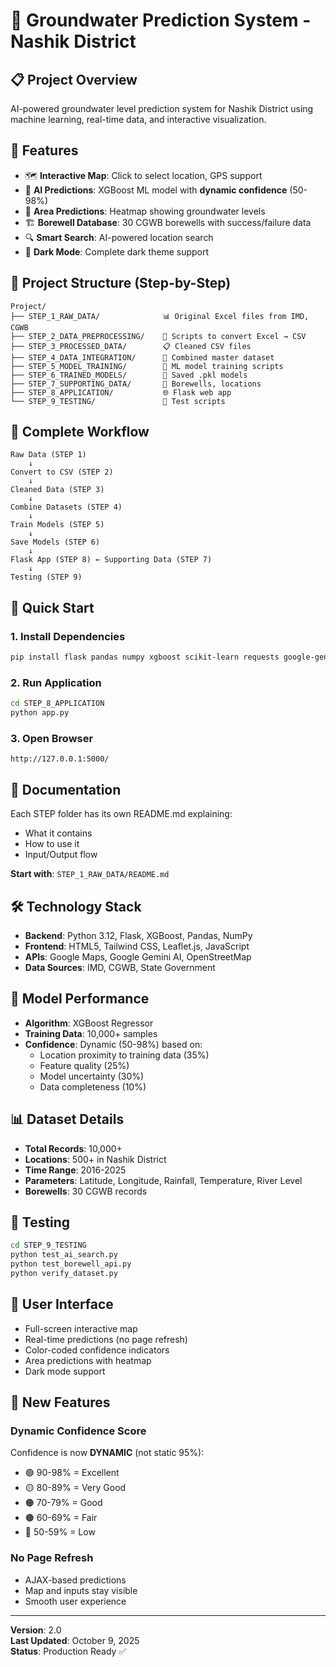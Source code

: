 # 🌊 Groundwater Prediction System - Nashik District

## 📋 Project Overview

AI-powered groundwater level prediction system for Nashik District using machine learning, real-time data, and interactive visualization.

## 🎯 Features

- 🗺️ **Interactive Map**: Click to select location, GPS support
- 🤖 **AI Predictions**: XGBoost ML model with **dynamic confidence** (50-98%)
- 🎨 **Area Predictions**: Heatmap showing groundwater levels
- 🏗️ **Borewell Database**: 30 CGWB borewells with success/failure data
- 🔍 **Smart Search**: AI-powered location search
- 🌙 **Dark Mode**: Complete dark theme support

## 📁 Project Structure (Step-by-Step)

```
Project/
├── STEP_1_RAW_DATA/              📊 Original Excel files from IMD, CGWB
├── STEP_2_DATA_PREPROCESSING/    🔧 Scripts to convert Excel → CSV
├── STEP_3_PROCESSED_DATA/        📋 Cleaned CSV files
├── STEP_4_DATA_INTEGRATION/      🔗 Combined master dataset
├── STEP_5_MODEL_TRAINING/        🤖 ML model training scripts
├── STEP_6_TRAINED_MODELS/        💾 Saved .pkl models
├── STEP_7_SUPPORTING_DATA/       📁 Borewells, locations
├── STEP_8_APPLICATION/           🌐 Flask web app
└── STEP_9_TESTING/               🧪 Test scripts
```

## 🔄 Complete Workflow

```
Raw Data (STEP 1)
    ↓
Convert to CSV (STEP 2)
    ↓
Cleaned Data (STEP 3)
    ↓
Combine Datasets (STEP 4)
    ↓
Train Models (STEP 5)
    ↓
Save Models (STEP 6)
    ↓
Flask App (STEP 8) ← Supporting Data (STEP 7)
    ↓
Testing (STEP 9)
```

## 🚀 Quick Start

### 1. Install Dependencies
```bash
pip install flask pandas numpy xgboost scikit-learn requests google-generativeai
```

### 2. Run Application
```bash
cd STEP_8_APPLICATION
python app.py
```

### 3. Open Browser
```
http://127.0.0.1:5000/
```

## 📖 Documentation

Each STEP folder has its own README.md explaining:
- What it contains
- How to use it
- Input/Output flow

**Start with**: `STEP_1_RAW_DATA/README.md`

## 🛠️ Technology Stack

- **Backend**: Python 3.12, Flask, XGBoost, Pandas, NumPy
- **Frontend**: HTML5, Tailwind CSS, Leaflet.js, JavaScript
- **APIs**: Google Maps, Google Gemini AI, OpenStreetMap
- **Data Sources**: IMD, CGWB, State Government

## 🎯 Model Performance

- **Algorithm**: XGBoost Regressor
- **Training Data**: 10,000+ samples
- **Confidence**: Dynamic (50-98%) based on:
  - Location proximity to training data (35%)
  - Feature quality (25%)
  - Model uncertainty (30%)
  - Data completeness (10%)

## 📊 Dataset Details

- **Total Records**: 10,000+
- **Locations**: 500+ in Nashik District
- **Time Range**: 2016-2025
- **Parameters**: Latitude, Longitude, Rainfall, Temperature, River Level
- **Borewells**: 30 CGWB records

## 🧪 Testing

```bash
cd STEP_9_TESTING
python test_ai_search.py
python test_borewell_api.py
python verify_dataset.py
```

## 📱 User Interface

- Full-screen interactive map
- Real-time predictions (no page refresh)
- Color-coded confidence indicators
- Area predictions with heatmap
- Dark mode support

## 🎉 New Features

### Dynamic Confidence Score
Confidence is now **DYNAMIC** (not static 95%):
- 🟢 90-98% = Excellent
- 🟡 80-89% = Very Good
- 🟠 70-79% = Good
- 🟤 60-69% = Fair
- 🔴 50-59% = Low

### No Page Refresh
- AJAX-based predictions
- Map and inputs stay visible
- Smooth user experience

---

**Version**: 2.0  
**Last Updated**: October 9, 2025  
**Status**: Production Ready ✅
